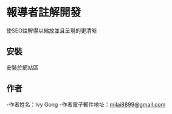 # 報導者註解開發
使SEO註解得以縮放並且呈現的更清晰
## 安裝
 <link rel="stylesheet" type="text/css" href="https://euload-test.000webhostapp.com/content.css">
 安裝於網站<head>區

 ## 作者
 -作者姓名：Ivy Gong
 -作者電子郵件地址：milai8899@gmail.com